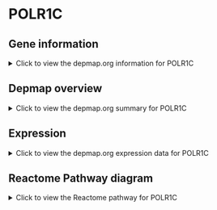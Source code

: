 <h1>POLR1C</h1>

<h2>Gene information</h2>
<details>
  <summary>Click to view the depmap.org information for POLR1C</summary>
  <p><a href="https://depmap.org/portal/gene/POLR1C?tab=about" target="_BLANK">Open page in a new tab...</a></p>
  <iframe src="https://depmap.org/portal/gene/POLR1C?tab=about" style="border:none;width:100%;height:800px"></iframe>
</details>

<h2>Depmap overview</h2>
<details>
  <summary>Click to view the depmap.org summary for POLR1C</summary>
  <p><a href="https://depmap.org/portal/gene/POLR1C?tab=overview" target="_BLANK">Open page in a new tab...</a></p>
  <iframe src="https://depmap.org/portal/gene/POLR1C?tab=overview" style="border:none;width:100%;height:800px"></iframe>
</details>

<h2>Expression</h2>
<details>
  <summary>Click to view the depmap.org expression data for POLR1C</summary>
  <p><a href="https://depmap.org/portal/gene/POLR1C?tab=characterization" target="_BLANK">Open page in a new tab...</a></p>
  <iframe src="https://depmap.org/portal/gene/POLR1C?tab=characterization" style="border:none;width:100%;height:800px"></iframe>
</details>



<h2>Reactome Pathway diagram</h2>
<details>
  <summary>Click to view the Reactome pathway for POLR1C</summary>
  <p><a href="https://reactome.org/PathwayBrowser/#/R-HSA-76071" target="_BLANK">Open page in a new tab...</a></p>
  <p>RNA Polymerase III Transcription Initiation From Type 3 Promoter</p>
<iframe src="https://reactome.org/PathwayBrowser/#/R-HSA-76071" style="border:none;width:100%;height:800px"></iframe>
</details>



